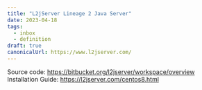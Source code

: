 ```yaml
---
title: "L2jServer Lineage 2 Java Server"
date: 2023-04-18
tags:
  - inbox
  - definition
draft: true
canonicalUrl: https://www.l2jserver.com/
---
```


Source code: https://bitbucket.org/l2jserver/workspace/overview
Installation Guide: https://l2jserver.com/centos8.html

